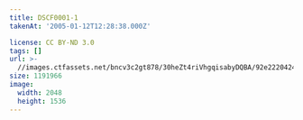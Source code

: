 ```yaml
---
title: DSCF0001-1
takenAt: '2005-01-12T12:28:38.000Z'

license: CC BY-ND 3.0
tags: []
url: >-
  //images.ctfassets.net/bncv3c2gt878/30heZt4riVhgqisabyDQBA/92e222042464f8487a8e904afcd015bc/dscf0001-1_4504429975_o
size: 1191966
image:
  width: 2048
  height: 1536
---
```

